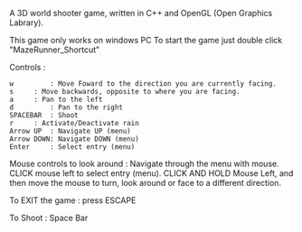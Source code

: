 A 3D world shooter game, written in C++ and OpenGL (Open Graphics Labrary).

This game only works on windows PC
To start the game just double click "MazeRunner_Shortcut"

Controls :

	w         : Move Foward to the direction you are currently facing.
	s 	  : Move backwards, opposite to where you are facing.
	a	  : Pan to the left
	d         : Pan to the right
	SPACEBAR  : Shoot
	r	  : Activate/Deactivate rain
	Arrow UP  : Navigate UP (menu)
	Arrow DOWN: Navigate DOWN (menu)
	Enter	  : Select entry (menu)

Mouse controls to look around :
	Navigate through the menu with mouse. CLICK mouse left to select entry (menu).
	CLICK AND HOLD Mouse Left, and then move the mouse to turn, look around
	or face to a different direction.

To EXIT the game : press ESCAPE

To Shoot : Space Bar